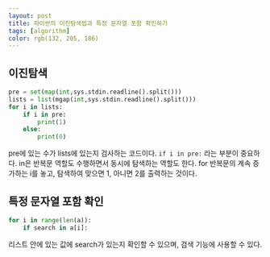 ```yaml
---
layout: post
title: 파이썬의 이진탐색법과 특정 문자열 포함 확인하기
tags: [algorithm]
color: rgb(132, 205, 186)
---
```


## 이진탐색

```python
pre = set(map(int,sys.stdin.readline().split()))
lists = list(mgap(int,sys.stdin.readline().split()))
for i in lists:
    if i in pre:
        print(1)
    else:
        print(0)
```
pre에 있는 수가 lists에 있는지 검사하는 코드이다. `if i in pre:` 라는 부분이 중요하다. in은 반복문 역할도 수행하면서 동시에 탐색하는 역할도 한다. for 반복문의 계속 증가하는 i를 놓고, 탐색하여 맞으면 1, 아니면 2를 출력하는 것이다.

## 특정 문자열 포함 확인
```python
for i in range(len(a)):
    if search in a[i]:
```
리스트 안에 있는 값에 search가 있는지 확인할 수 있으며, 검색 기능에 사용할 수 있다.